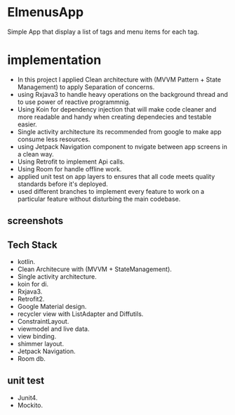 # ElmenusApp
Simple App that display a list of tags and menu items for each tag.

# implementation
- In this project I applied Clean architecture with (MVVM Pattern + State Management) to apply Separation of concerns.
- using Rxjava3 to handle heavy operations on the background thread and to use power of reactive programmnig.
- Using Koin for dependency injection that will make code cleaner and more readable and handy when creating dependecies and testable easier.
- Single activity architecture its recommended from google to make app consume less resources.
- using Jetpack Navigation component to nvigate between app screens in a clean way.
- Using Retrofit to implement Api calls.
- Using Room for handle offline work.
- applied unit test on app layers to ensures that all code meets quality standards before it's deployed.
- used different branches to implement every feature  to work on a particular feature without disturbing the main codebase.


## screenshots

## Tech Stack
- kotlin. 
- Clean Architecure with (MVVM + StateManagement).
- Single activity architecture.
- koin for di.
- Rxjava3.
- Retrofit2.
- Google Material design.
- recycler view with ListAdapter and Diffutils.
- ConstraintLayout.
- viewmodel and live data.
- view binding.
- shimmer layout.
- Jetpack Navigation.
- Room db.

## unit test
- Junit4.
- Mockito.
